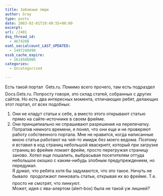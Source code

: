 ```yaml
---
title: Забавные люди
author: Gray
type: posts
date: 2003-02-01T19:49:55+00:00
excerpt:
url: /2401
dsq_thread_id:
  - 4674208
esml_socialcount_LAST_UPDATED:
  - 1497240490
essb_cache_expire:
  - 1614586000
categories:
  - Uncategorized

---
```








Есть такой портал&nbsp;&#151; Gets.ru. Помимо всего прочего, там есть подраздел&nbsp;&#151; Docs.Gets.ru. Попросту говоря, это склад статей, собранных с&nbsp;других сайтов. Но есть два интересных момента, отличающих ребят, делающих этот портал, от всех подобных:  
1. Они не кладут статьи к&nbsp;себе, а&nbsp;вместо этого открывают статью прямо на <nobr>сайте-источнике</nobr> в&nbsp;своем фрейме.  
2. Они принципиально не спрашивают разрешения на перепечатку.  
Потратив немного времени, я&nbsp;понял, что они еще и&nbsp;не проверяют работу собственного портала. Мне не нравится, когда написанные мною статьи работают на <nobr>чей-то</nobr> имидж без моего ведома. Поэтому я&nbsp;вставил в&nbsp;код страниц небольшой яваскрипт, который при загрузке страниц во фрейме ломает фрейм, просто перегружая страницу заново. Хотел еще пошалить, выбрасывая посетителям оттуда небольшое окошко с&nbsp;<nobr>каким-нибудь</nobr> злобным предупреждением, но передумал.  
Я&nbsp;думал, что ребята хотя&nbsp;бы задумаются, что это такое. Ничуть не бывало&nbsp;&#151; продолжают линковать статьи, открывая их во фрейме. Т.е. просто не смотрят, что линкуют.  
Может, идея с&nbsp;<nobr>ява-алертом</nobr> <nobr>(alert-box)</nobr> была не такой уж лишней?